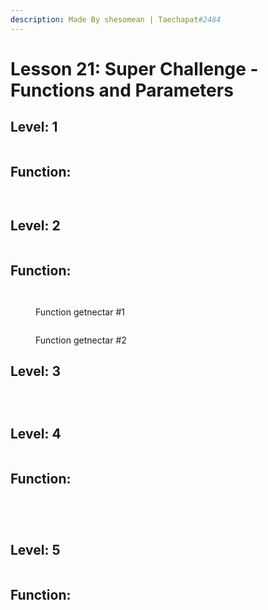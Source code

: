 ```yaml
---
description: Made By shesomean | Taechapat#2484
---
```


# Lesson 21: Super Challenge - Functions and Parameters

## Level: 1

<figure><img src=".gitbook/assets/l21-1.PNG" alt=""><figcaption></figcaption></figure>

## Function:

<figure><img src=".gitbook/assets/l21-1-namefunc.PNG" alt=""><figcaption></figcaption></figure>

<figure><img src=".gitbook/assets/l21-1-func.PNG" alt=""><figcaption></figcaption></figure>

## Level: 2

<figure><img src=".gitbook/assets/l21-2.PNG" alt=""><figcaption></figcaption></figure>

## Function:

<figure><img src=".gitbook/assets/l21-2-namefunc.PNG" alt=""><figcaption></figcaption></figure>

<figure><img src=".gitbook/assets/l21-2-func1.PNG" alt=""><figcaption><p>Function getnectar #1</p></figcaption></figure>

<figure><img src=".gitbook/assets/l21-2-func2.PNG" alt=""><figcaption><p>Function getnectar #2</p></figcaption></figure>

## Level: 3

<figure><img src=".gitbook/assets/l21-3-1.PNG" alt=""><figcaption></figcaption></figure>

<figure><img src=".gitbook/assets/l21-3-2.PNG" alt=""><figcaption></figcaption></figure>

<figure><img src=".gitbook/assets/l21-3-3.PNG" alt=""><figcaption></figcaption></figure>

## Level: 4

<figure><img src=".gitbook/assets/l21-4.PNG" alt=""><figcaption></figcaption></figure>

## Function:

<figure><img src=".gitbook/assets/l21-4-namefunc1.PNG" alt=""><figcaption></figcaption></figure>

<figure><img src=".gitbook/assets/l21-4-func1.PNG" alt=""><figcaption></figcaption></figure>

<figure><img src=".gitbook/assets/l21-4-namefunc2.PNG" alt=""><figcaption></figcaption></figure>

<figure><img src=".gitbook/assets/l21-4-func2.PNG" alt=""><figcaption></figcaption></figure>

## Level: 5

<figure><img src=".gitbook/assets/l21-5.PNG" alt=""><figcaption></figcaption></figure>

## Function:

<figure><img src=".gitbook/assets/l21-5-namefunc.PNG" alt=""><figcaption></figcaption></figure>

<figure><img src=".gitbook/assets/l21-5-func.PNG" alt=""><figcaption></figcaption></figure>
